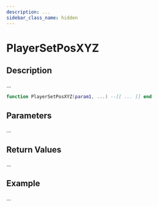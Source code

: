 ```yaml
---
description: ...
sidebar_class_name: hidden
---
```


# PlayerSetPosXYZ

## Description

...

```lua
function PlayerSetPosXYZ(param1, ...) --[[ ... ]] end
```

## Parameters

...

## Return Values

...

## Example

...


